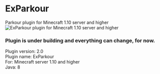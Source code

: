 # ExParkour
Parkour plugin for Minecraft 1.10 server and higher
<br/>
<img src="http://i.imgur.com/OYn59lI.png" alt="ExParkour plugin for Minecraft 1.10 server and higher"/>
<br/>
### Plugin is under building and everything can change, for now.
Plugin version: 2.0<br/>
Plugin name: ExParkour
<br/>
For: Minecraft server 1.10 and higher<br/>
Java: 8
